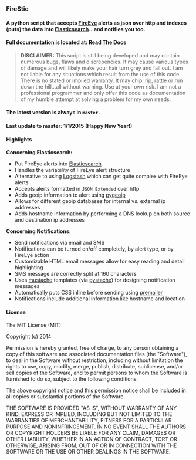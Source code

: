 ### **FireStic**

#### A python script that accepts [FireEye](https://www.fireeye.com) alerts as json over http and indexes (puts) the data into [Elasticsearch](http://www.elasticsearch.org)...and notifies you too.

#### Full documentation is located at: [Read The Docs]()

>   **DISCLAIMER:** This script is still being developed and may contain numerous
>   bugs, flaws and discrepencies. It may cause various types of damage and will
>   likely make your hair turn grey and fall out. I am not liable for any
>   situations which result from the use of this code. There is no stated or
>   implied warranty. It may chip, rip, rattle or run down the hill...all
>   without warning. Use at your own risk. I am not a professional programmer
>   and only offer this code as documentation of my humble attempt at solving a
>   problem for my own needs.

#### The latest version is always in `master`.
#### Last update to master: 1/1/2015 (Happy New Year!)

#### Highlights

**Concerning Elasticsearch:**

- Put FireEye alerts into [Elasticsearch](http://www.elasticsearch.org)
- Handles the variability of FireEye alert structure
- Alternative to using [Logstash](http://logstash.net) which can get quite complex with FireEye alerts
- Accepts alerts formatted in `JSON Extended` over http
- Adds geoip information to alert using [pygeoip](https://github.com/appliedsec/pygeoip)
- Allows for different geoip databases for internal vs. external ip addresses
- Adds hostname information by performing a DNS lookup on both source and destination ip addresses

**Concerning Notifications:**

- Send notifications via email and SMS
- Notifications can be turned on/off completely, by alert type, or by FireEye action
- Customizable HTML email messages allow for easy reading and detail highlighting
- SMS message are correctly split at 160 characters
- Uses [mustache](http://mustache.github.io) templates (via [pystache](https://github.com/defunkt/pystache)) for designing notification messages
- Automatically puts CSS inline before sending using [premailer](http://www.peterbe.com/plog/premailer.py)
- Notifications include additional information like hostname and location

#### License

The MIT License (MIT)

Copyright (c) 2014

Permission is hereby granted, free of charge, to any person obtaining a copy of this software and associated documentation files (the "Software"), to deal in the Software without restriction, including without limitation the rights to use, copy, modify, merge, publish, distribute, sublicense, and/or sell copies of the Software, and to permit persons to whom the Software is furnished to do so, subject to the following conditions:

The above copyright notice and this permission notice shall be included in all copies or substantial portions of the Software.

THE SOFTWARE IS PROVIDED "AS IS", WITHOUT WARRANTY OF ANY KIND, EXPRESS OR IMPLIED, INCLUDING BUT NOT LIMITED TO THE WARRANTIES OF MERCHANTABILITY, FITNESS FOR A PARTICULAR PURPOSE AND NONINFRINGEMENT. IN NO EVENT SHALL THE AUTHORS OR COPYRIGHT HOLDERS BE LIABLE FOR ANY CLAIM, DAMAGES OR OTHER LIABILITY, WHETHER IN AN ACTION OF CONTRACT, TORT OR OTHERWISE, ARISING FROM, OUT OF OR IN CONNECTION WITH THE SOFTWARE OR THE USE OR OTHER DEALINGS IN THE SOFTWARE.